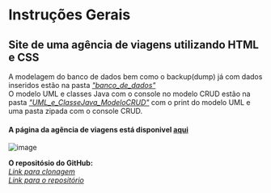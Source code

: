 # Instruções Gerais
## **Site de uma agência de viagens** utilizando HTML e CSS
A modelagem do banco de dados bem como o backup(dump) já com dados inseridos estão na pasta *["banco_de_dados"](https://github.com/heitorpimentel/agencia-viagem/tree/main/banco_de_dados)* </br>
O modelo UML e classes Java com o console no modelo CRUD estão na pasta *["UML_e_ClasseJava_ModeloCRUD"](https://github.com/heitorpimentel/agencia-viagem/tree/main/UML_e_ClassesJava_ModeloCRUD)* com o print do modelo UML e uma pasta zipada com o console CRUD. </br>
#### A página da agência de viagens está disponivel [aqui](https://heitorpimentel.github.io/agencia-viagem)
![image](https://github.com/heitorpimentel/agencia-viagem/assets/130229709/90955ede-15fa-4cf4-8fa5-6410c442a328)

**O repositósio do GitHub:** </br>
*[Link para clonagem](https://github.com/heitorpimentel/agencia-viagem.git)*</br>
*[Link para o repositório](https://github.com/heitorpimentel/agencia-viagem)*
